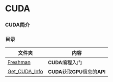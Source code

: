 # CUDA

### CUDA简介



### 目录

| 文件夹                         | 内容                             |
| ------------------------------ | -------------------------------- |
| [Freshman](Freshman)           | **CUDA**编程入门                 |
| [Get_CUDA_Info](Get_CUDA_Info) | **CUDA**获取**GPU**信息的**API** |

